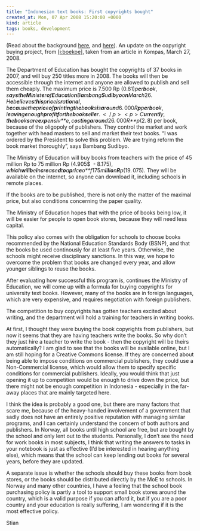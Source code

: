 ```yaml
---
title: "Indonesian text books: First copyrights bought"
created_at: Mon, 07 Apr 2008 15:20:00 +0000
kind: article
tags: books, development
---
```


(Read about the background
[here](http://reganmian.net/blog/2008/02/08/indonesian-government-wants-to-buy-text-book-copyrights/),
and
[here](http://reganmian.net/blog/2008/03/27/indonesian-government-buys-books-copyrights-update/)).
An update on the copyright buying project, from
[[i:boekoe]](http://klipingbuku.blogspot.com/), taken from an article in
Kompas, March 27, 2008.

The Department of Education has bought the copyrights of 37 books in
2007, and will buy 250 titles more in 2008. The books will then be
accessible through the internet and anyone are allowed to publish and
sell them cheaply. The maximum price is 7.500 Rp
(0.81)*p**e**r**b**o**o**k*, *s**a**y**s**t**h**e**M**i**n**i**s**t**e**r**o**f**E**d**u**c**a**t**i**o**n**B**a**m**b**a**n**g**S**u**d**i**b**y**o**o**n**M**a**r**c**h*26. *H**e**b**e**l**i**e**v**e**s**t**h**i**s**p**r**i**c**e**i**s**r**a**t**i**o**n**a**l*, *b**e**c**a**u**s**e**t**h**e**p**r**i**c**e**o**f**p**r**i**n**t**i**n**g**t**h**e**b**o**o**k**s**i**s**a**r**o**u**n**d*6. 000*R**p**p**e**r**b**o**o**k*, *l**e**a**v**i**n**g**e**n**o**u**g**h**p**r**o**f**i**t**f**o**r**t**h**e**b**o**o**k**s**e**l**l**e**r*.  \<  / *p* \>  \< *p* \> *C**u**r**r**e**n**t**l**y*, *t**h**e**b**o**o**k**s**a**r**e**e**x**p**e**n**s**i**v**e*, *c**o**s**t**i**n**g**a**r**o**u**n**d*26. 000*R**p*(2. 8)
per book, because of the oligopoly of publishers. They control the
market and work together with head masters to sell and market their text
books. “I was ordered by the President to solve this problem. We are
trying reform the book market thoroughly”, says Bambang Sudibyo.

The Ministry of Education will buy books from teachers with the price of
45 million Rp to 75 million Rp (4.905\$  -
8.175), *w**h**i**c**h**w**i**l**l**b**e**i**n**c**r**e**a**s**e**d**t**o**a**p**r**i**c**e**o**f*175*m**i**l**l**i**o**n**R**p*(19. 075).
They will be available on the internet, so anyone can download it,
including schools in remote places.

If the books are to be published, there is not only the matter of the
maximal price, but also conditions concerning the paper quality.

The Ministry of Education hopes that with the price of books being low,
it will be easier for people to open book stores, because they will need
less capital.

This policy also comes with the obligation for schools to choose books
recommended by the National Education Standards Body (BSNP), and that
the books be used continously for at least five years. Otherwise, the
schools might receive disciplinary sanctions. In this way, we hope to
overcome the problem that books are changed every year, and allow
younger siblings to reuse the books.

After evaluating how successful this program is, continues the Ministry
of Education, we will come up with a formula for buying copyrights for
university text books. However, many of the books are in foreign
languages, which are very expensive, and requires negotiation with
foreign publishers.

The competition to buy copyrights has gotten teachers excited about
writing, and the department will hold a training for teachers in writing
books.

At first, I thought they were buying the book copyrights from
publishers, but now it seems that they are having teachers write the
books. So why don’t they just hire a teacher to write the book - then
the copyright will be theirs automatically? I am glad to see that the
books will be available online, but I am still hoping for a Creative
Commons license. If they are concerned about being able to impose
conditions on commercial publishers, they could use a Non-Commercial
license, which would allow them to specify specific conditions for
commercial publishers. Ideally, you would think that just opening it up
to competition would be enough to drive down the price, but there might
not be enough competition in Indonesia - especially in the far-away
places that are mainly targeted here.

I think the idea is probably a good one, but there are many factors that
scare me, because of the heavy-handed involvement of a government that
sadly does not have an entirely positive reputation with managing
similar programs, and I can certainly understand the concern of both
authors and publishers. In Norway, all books until high school are free,
but are bought by the school and only lent out to the students.
Personally, I don’t see the need for work books in most subjects, I
think that writing the answers to tasks in your notebook is just as
effective (I’d be interested in hearing anything else), which means that
the school can keep lending out books for several years, before they are
updated.

A separate issue is whether the schools should buy these books from book
stores, or the books should be distributed directly by the MoE to
schools. In Norway and many other countries, I have a feeling that the
school book purchasing policy is partly a tool to support small book
stores around the country, which is a valid purpose if you can afford
it, but if you are a poor country and your education is really
suffering, I am wondering if it is the most effective policy.

Stian
